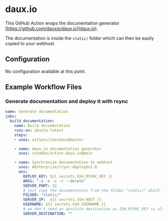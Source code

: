 # daux.io

This GitHub Action wraps the documentation generator [https://github.com/dauxio/daux.io](daux.io).

The documentation is inside the `static/` folder which can then be easily copied to your webhost.

## Configuration

No configuration available at this point.

## Example Workflow Files

### Generate documentation and deploy it with rsync

```yml
name: Generate documentation
jobs:
  build_documentation:
    name: Build documentation
    runs-on: ubuntu-latest
    steps:
    - uses: actions/checkout@master

    - name: daux.io documentation generator
      uses: schakko/action-daux-io@main

    - name: Synchronize documentation to webhost
      uses: AEnterprise/rsync-deploy@v1.0
      env:
        DEPLOY_KEY: ${{ secrets.SSH_RSYNC_KEY }}
        ARGS: "-a -e -c -r --delete"
        SERVER_PORT: 22
        # just copy the documentation from the folder "static/" which is specified by the custom daux.io builder
        FOLDER: "static/"
        SERVER_IP:  ${{ secrets.SSH_HOST }}
        USERNAME: ${{ secrets.SSH_USERNAME }}
        # we don't need an absolute destination as SSH_RSYNC_KEY is already restricted to the target directory with help of rrsync
        SERVER_DESTINATION: ""
```